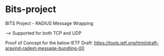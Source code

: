 # Bits-project
BITS Project - RADIUS Message Wrapping

--> Supported for both TCP and UDP

Proof of Concept for the below IETF Draft:
https://tools.ietf.org/html/draft-aravind-radext-message-bundling-00 

